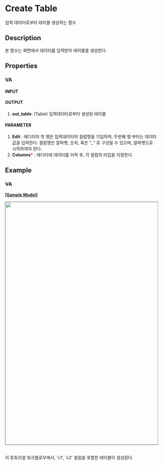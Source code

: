 # Create Table
입력 데이터로부터 테이블 생성하는 함수

## Description
본 함수는 화면에서 데이터를 입력받아 테이블을 생성한다. 


## Properties
### VA
#### INPUT

#### OUTPUT
1. **out_table**: (Table) 입력데이터로부터 생성된 테이블
#### PARAMETER
1. **Edit** : 에디터의 첫 행은 입력데이터의 컬럼명을 기입하며, 두번째 행 부터는 데이터 값을 입력한다. 컬럼명은 알파벳, 숫자, 혹은 "_" 로 구성될 수 있으며, 알파벳으로 시작하여야 한다. 
2. **Columns**<b style="color:red">*</b> : 에디터에 데이터를 이력 후, 각 컬럼의 타입을 지정한다. 



## Example
### VA

**<a href="/static/help/python/sample_model/create_table.json" download>[Sample Model]</a>**

<img src="/static/help/python/sample_model_img/create_table.PNG"  width="800px" style="border: 1px solid gray" >

<br> 이 튜토리얼 워크플로우에서, 'c1', 'c2' 컬럼을 포함한 테이블이 생성된다.

